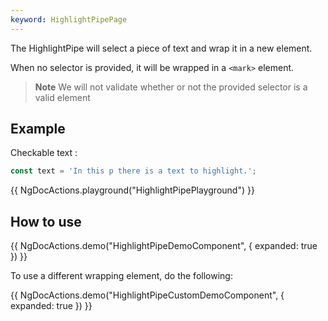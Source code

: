 ```yaml
---
keyword: HighlightPipePage
---
```


The HighlightPipe will select a piece of text and wrap it in a new element.

When no selector is provided, it will be wrapped in a `<mark>` element.

> **Note**
> We will not validate whether or not the provided selector is a valid element

## Example

Checkable text :

```typescript
const text = 'In this p there is a text to highlight.';
```

{{ NgDocActions.playground("HighlightPipePlayground") }}

## How to use

{{ NgDocActions.demo("HighlightPipeDemoComponent", { expanded: true }) }}

To use a different wrapping element, do the following:

{{ NgDocActions.demo("HighlightPipeCustomDemoComponent", { expanded: true }) }}
